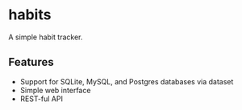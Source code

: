 # habits
A simple habit tracker.

## Features
* Support for SQLite, MySQL, and Postgres databases via dataset
* Simple web interface
* REST-ful API
